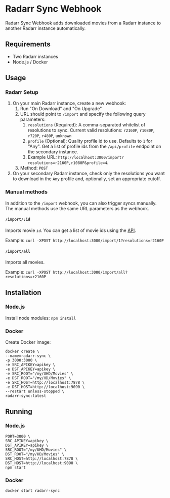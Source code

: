 # Radarr Sync Webhook

Radarr Sync Webhook adds downloaded movies from a Radarr instance to another Radarr instance automatically.

## Requirements

- Two Radarr instances
- Node.js / Docker

## Usage

### Radarr Setup

1. On your main Radarr instance, create a new webhook:
    1. Run "On Download" and "On Upgrade"
    1. URL should point to `/import` and specify the following query parameters:
        1. `resolutions` (Required): A comma-separated whitelist of resolutions to sync. 
        Current valid resolutions: `r2160P`, `r1080P`, `r720P`, `r480P`, `unknown`  
        1. `profile` (Optional): Quality profile id to use. Defaults to `1` for "Any". Get a list of profile ids from the `/api/profile` endpoint on the secondary instance.
        1. Example URL: `http://localhost:3000/import?resolutions=r2160P,r1080P&profile=4`. 
    1. Method: `POST`
1. On your secondary Radarr instance, check only the resolutions you want to download in the `Any` profile and, optionally, set an appropriate cutoff.

### Manual methods

In addition to the `/import` webhook, you can also trigger syncs manually. The manual methods use the same URL parameters as the webhook.

#### `/import/:id`

Imports movie `id`. You can get a list of movie ids using the [API](https://github.com/Radarr/Radarr/wiki/API:Movie#get).

Example: `curl -XPOST http://localhost:3000/import/1?resolutions=r2160P`

#### `/import/all` 

Imports all movies.

Example: `curl -XPOST http://localhost:3000/import/all?resolutions=r2160P`

## Installation

### Node.js

Install node modules: `npm install`

### Docker

Create Docker image:
```
docker create \
--name=radarr-sync \
-p 3000:3000 \
-e SRC_APIKEY=apikey \
-e DST_APIKEY=apikey \
-e SRC_ROOT="/my/UHD/Movies" \
-e DST_ROOT="/my/HD/Movies" \
-e SRC_HOST=http://localhost:7878 \
-e DST_HOST=http://localhost:9090 \
--restart unless-stopped \
radarr-sync:latest
```

## Running

### Node.js

```
PORT=3000 \
SRC_APIKEY=apikey \
DST_APIKEY=apikey \
SRC_ROOT="/my/UHD/Movies" \
DST_ROOT="/my/HD/Movies" \
SRC_HOST=http://localhost:7878 \
DST_HOST=http://localhost:9090 \
npm start
```

### Docker

```
docker start radarr-sync
```
